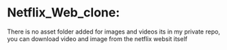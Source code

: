 # Netflix_Web_clone: 
There is no asset folder added for images and videos its in my private repo, you can download video and image from the netflix websit itself
